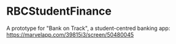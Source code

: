 # RBCStudentFinance
A prototype for "Bank on Track", a student-centred banking app:  https://marvelapp.com/39815i3/screen/50480045
